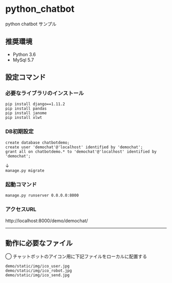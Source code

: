 # python_chatbot
python chatbot サンプル

## 推奨環境
* Python 3.6
* MySql 5.7

## 設定コマンド

### 必要なライブラリのインストール
```
pip install django==1.11.2
pip install pandas
pip install janome
pip install xlwt
```

### DB初期設定
```
create database chatbotdemo;  
create user 'demochat'@'localhost' identified by 'demochat';  
grant all on chatbotdemo.* to 'demochat'@'localhost' identified by 'demochat'; 
```
↓  
`manage.py migrate`

### 起動コマンド
`manage.py runserver 0.0.0.0:8000`


### アクセスURL
http://localhost:8000/demo/demochat/

--------------

## 動作に必要なファイル

◯ チャットボットのアイコン用に下記ファイルをローカルに配置する  
```
demo/static/img/ico_user.jpg  
demo/static/img/ico_robot.jpg  
demo/static/img/ico_send.jpg  
```
